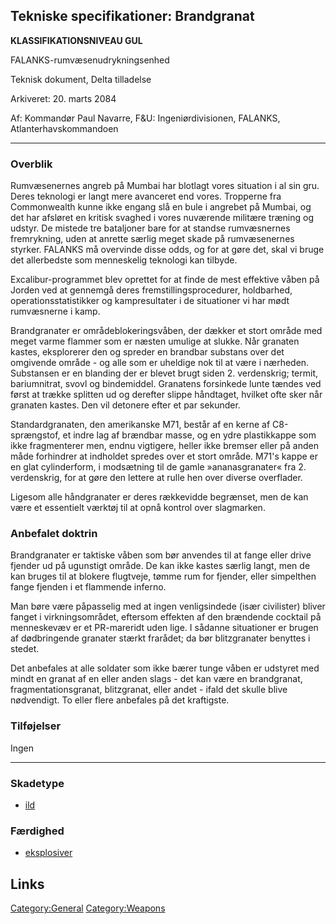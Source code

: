 ## Tekniske specifikationer: Brandgranat

**KLASSIFIKATIONSNIVEAU GUL**

FALANKS-rumvæsenudrykningsenhed

Teknisk dokument, Delta tilladelse

Arkiveret: 20. marts 2084

Af: Kommandør Paul Navarre, F&U: Ingeniørdivisionen, FALANKS,
Atlanterhavskommandoen

------------------------------------------------------------------------

### Overblik

Rumvæsenernes angreb på Mumbai har blotlagt vores situation i al sin
gru. Deres teknologi er langt mere avanceret end vores. Tropperne fra
Commonwealth kunne ikke engang slå en bule i angrebet på Mumbai, og det
har afsløret en kritisk svaghed i vores nuværende militære træning og
udstyr. De mistede tre bataljoner bare for at standse rumvæsnernes
fremrykning, uden at anrette særlig meget skade på rumvæsenernes
styrker. FALANKS må overvinde disse odds, og for at gøre det, skal vi
bruge det allerbedste som menneskelig teknologi kan tilbyde.

Excalibur-programmet blev oprettet for at finde de mest effektive våben
på Jorden ved at gennemgå deres fremstillingsprocedurer, holdbarhed,
operationsstatistikker og kampresultater i de situationer vi har mødt
rumvæsnerne i kamp.

Brandgranater er områdeblokeringsvåben, der dækker et stort område med
meget varme flammer som er næsten umulige at slukke. Når granaten
kastes, eksplorerer den og spreder en brandbar substans over det
omgivende område - og alle som er uheldige nok til at være i nærheden.
Substansen er en blanding der er blevet brugt siden 2. verdenskrig;
termit, bariumnitrat, svovl og bindemiddel. Granatens forsinkede lunte
tændes ved først at trække splitten ud og derefter slippe håndtaget,
hvilket ofte sker når granaten kastes. Den vil detonere efter et par
sekunder.

Standardgranaten, den amerikanske M71, består af en kerne af
C8-sprængstof, et indre lag af brændbar masse, og en ydre plastikkappe
som ikke fragmenterer men, endnu vigtigere, heller ikke bremser eller på
anden måde forhindrer at indholdet spredes over et stort område. M71's
kappe er en glat cylinderform, i modsætning til de gamle
»ananasgranater« fra 2. verdenskrig, for at gøre den lettere at rulle
hen over diverse overflader.

Ligesom alle håndgranater er deres rækkevidde begrænset, men de kan være
et essentielt værktøj til at opnå kontrol over slagmarken.

### Anbefalet doktrin

Brandgranater er taktiske våben som bør anvendes til at fange eller
drive fjender ud på ugunstigt område. De kan ikke kastes særlig langt,
men de kan bruges til at blokere flugtveje, tømme rum for fjender, eller
simpelthen fange fjenden i et flammende inferno.

Man børe være påpasselig med at ingen venligsindede (især civilister)
bliver fanget i virkningsområdet, eftersom effekten af den brændende
cocktail på menneskevæv er et PR-mareridt uden lige. I sådanne
situationer er brugen af dødbringende granater stærkt frarådet; da bør
blitzgranater benyttes i stedet.

Det anbefales at alle soldater som ikke bærer tunge våben er udstyret
med mindt en granat af en eller anden slags - det kan være en
brandgranat, fragmentationsgranat, blitzgranat, eller andet - ifald det
skulle blive nødvendigt. To eller flere anbefales på det kraftigste.

### Tilføjelser

Ingen

------------------------------------------------------------------------

### Skadetype

- [ild](Damage/fire "wikilink")

### Færdighed

- [eksplosiver](Skills/explosive "wikilink")

## Links

[Category:General](Category:General "wikilink")
[Category:Weapons](Category:Weapons "wikilink")